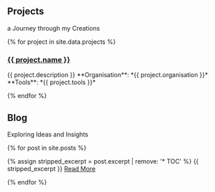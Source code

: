 ## Projects
a Journey through my Creations

{% for project in site.data.projects %}

  <h3><a href="{{ project.link }}">{{ project.name }}</a></h3>
  {{ project.description }}
  **Organisation**:  *{{ project.organisation }}*
  **Tools**: *{{ project.tools }}*

{% endfor %}

## Blog
Exploring Ideas and Insights

{% for post in site.posts %}

  {% assign stripped_excerpt = post.excerpt | remove: '* TOC' %}
  {{ stripped_excerpt }}
  <a href="{{ post.url }}">Read More</a>

{% endfor %}